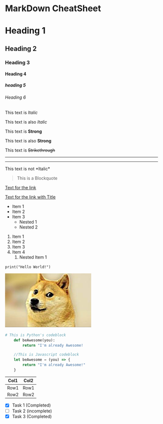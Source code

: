 # MarkDown CheatSheet

<!-- Headings -->
# Heading 1
## Heading 2
### Heading 3
#### Heading 4
##### heading 5
###### Heading 6

<!-- Italics -->

This text is *Italic*

This text is also _Italic_

<!-- Strong -->
This text is **Strong**

This text is also __Strong__

<!-- Strikethrough -->
This text is ~~Strikethrough~~

<!-- Horizontal Rule -->

---

___

<!-- Escape characters -->
This text is not \*Italic\*

<!-- Blockquotes -->

> This is a Blockquote

<!-- Links -->

[Text for the link](https://www.google.com)

<!-- Link with title -->
[Text for the link with Title](https://www.google.com "This is the title")

<!-- Unordered List -->

* Item 1
* Item 2
* Item 3
  * Nested 1
  * Nested 2

<!-- Ordered List -->
1. Item 1
2. Item 2
3. Item 3
4. Item 4
   1. Nested Item 1

<!-- Inline Code Block -->
`print("Hello World!")`


<!-- Image -->
![Markdown Logo](https://github.com/AngKS/MakanBot/blob/master/doge.jpg?raw=true)


<!-- Github Markdown Stuffs -->

<!-- Code Blocks -->

```python
# This is Python's codeblock
    def beAwesome(you):
        return "I'm already Awesome!
```

```javascript
    //This is Javascript codeblock
    let beAwesome = (you) => {
        return "I'm already Awesome!"
    }
```

<!-- Table -->

| Col1 | Col2 |
| ---- | ---- |
| Row1 | Row1 |
| Row2 | Row2 |

<!-- TaskLists -->

* [x] Task 1 (Completed)
* [ ] Task 2 (incomplete)
* [x] Task 3 (Completed)